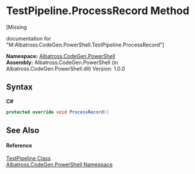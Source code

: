 # TestPipeline.ProcessRecord Method 
 

\[Missing <summary> documentation for "M:Albatross.CodeGen.PowerShell.TestPipeline.ProcessRecord"\]

**Namespace:**&nbsp;<a href="N_Albatross_CodeGen_PowerShell.md">Albatross.CodeGen.PowerShell</a><br />**Assembly:**&nbsp;Albatross.CodeGen.PowerShell (in Albatross.CodeGen.PowerShell.dll) Version: 1.0.0

## Syntax

**C#**<br />
``` C#
protected override void ProcessRecord()
```


## See Also


#### Reference
<a href="T_Albatross_CodeGen_PowerShell_TestPipeline.md">TestPipeline Class</a><br /><a href="N_Albatross_CodeGen_PowerShell.md">Albatross.CodeGen.PowerShell Namespace</a><br />